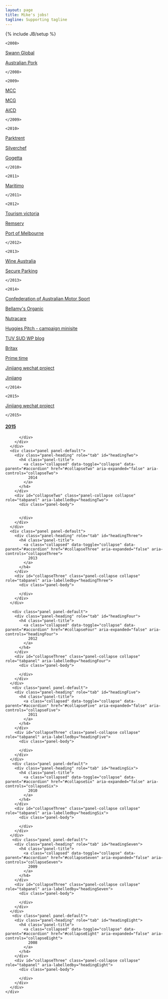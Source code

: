 ```yaml
---
layout: page
title: Mike's jobs!
tagline: Supporting tagline
---
```

{% include JB/setup %}

```<2008>```

[Swann Global](http://www.swannglobal.com/)

[Australian Pork](http://australianpork.com.au/)

```</2008>```


```<2009>```

[MCC](http://mcc.org.au)

[MCG](http://mcg.org.au)

[AICD](http://www.companydirectors.com.au/)

```</2009>```


```<2010>```

[Parktrent](http://parktrent.com.au/)

[Silverchef](http://silverchef.com.au/)

[Gogetta](http://www.gogetta.com.au/)


```</2010>```


```<2011>```

[Maritimo](http://maritimo.com.au/)



```</2011>```


```<2012>```

[Tourism victoria](http://www.visitvictoria.com/)

[Remserv](http://www.remserv.com.au/)

[Port of Melbourne](http://portofmelbourne.com.au/)



```</2012>```


```<2013>```

[Wine Australia](http://www.wineaustralia.com/)

[Secure Parking](http://secureparking.com.au/)


```</2013>```


```<2014>```

[Confederation of Australian Motor Sport](http://www.cams.com.au/)

[Bellamy's Organic](http://bellamysorganic.com.au/)

[Nutracare ](/nutracarelife/build/home-slider-sticky-navbar.html)

[Huggies Pitch - campaign minisite](http://huggies.staging.nextdigital.com/home/)

[TUV SUD WP blog ](http://gcn.tuv-sud.cn/)

[Britax](http://www.britax.cn/)

[Prime time](/primeTime)

[Jinjiang wechat project](/jinjiang/mobileApp/)

[Jinjiang](/jinjiang/carve/html/)

```</2014>```


```<2015>```

[Jinjiang wechat project](/jinjiang/mobileApp/)


```</2015>```


 <div class="panel-group" id="accordion" role="tablist" aria-multiselectable="true">
      <div class="panel panel-default">
        <div class="panel-heading" role="tab" id="headingOne">
          <h4 class="panel-title">
            <a data-toggle="collapse" data-parent="#accordion" href="#collapseOne" aria-expanded="true" aria-controls="collapseOne">
              2015
            </a>
          </h4>
        </div>
        <div id="collapseOne" class="panel-collapse collapse in" role="tabpanel" aria-labelledby="headingOne">
          <div class="panel-body">



          </div>
        </div>
      </div>
      <div class="panel panel-default">
        <div class="panel-heading" role="tab" id="headingTwo">
          <h4 class="panel-title">
            <a class="collapsed" data-toggle="collapse" data-parent="#accordion" href="#collapseTwo" aria-expanded="false" aria-controls="collapseTwo">
              2014
            </a>
          </h4>
        </div>
        <div id="collapseTwo" class="panel-collapse collapse" role="tabpanel" aria-labelledby="headingTwo">
          <div class="panel-body">


          </div>
        </div>
      </div>
      <div class="panel panel-default">
        <div class="panel-heading" role="tab" id="headingThree">
          <h4 class="panel-title">
            <a class="collapsed" data-toggle="collapse" data-parent="#accordion" href="#collapseThree" aria-expanded="false" aria-controls="collapseThree">
              2013
            </a>
          </h4>
        </div>
        <div id="collapseThree" class="panel-collapse collapse" role="tabpanel" aria-labelledby="headingThree">
          <div class="panel-body">

          </div>
        </div>
      </div>

       <div class="panel panel-default">
        <div class="panel-heading" role="tab" id="headingFour">
          <h4 class="panel-title">
            <a class="collapsed" data-toggle="collapse" data-parent="#accordion" href="#collapseFour" aria-expanded="false" aria-controls="headingFour">
              2012
            </a>
          </h4>
        </div>
        <div id="collapseThree" class="panel-collapse collapse" role="tabpanel" aria-labelledby="headingFour">
          <div class="panel-body">

          </div>
        </div>
      </div>
       <div class="panel panel-default">
        <div class="panel-heading" role="tab" id="headingFive">
          <h4 class="panel-title">
            <a class="collapsed" data-toggle="collapse" data-parent="#accordion" href="#collapseFive" aria-expanded="false" aria-controls="collapseFive">
              2011
            </a>
          </h4>
        </div>
        <div id="collapseThree" class="panel-collapse collapse" role="tabpanel" aria-labelledby="headingFive">
          <div class="panel-body">

          </div>
        </div>
      </div>
       <div class="panel panel-default">
        <div class="panel-heading" role="tab" id="headingSix">
          <h4 class="panel-title">
            <a class="collapsed" data-toggle="collapse" data-parent="#accordion" href="#collapseSix" aria-expanded="false" aria-controls="collapseSix">
              2010
            </a>
          </h4>
        </div>
        <div id="collapseThree" class="panel-collapse collapse" role="tabpanel" aria-labelledby="headingSix">
          <div class="panel-body">

          </div>
        </div>
      </div>
       <div class="panel panel-default">
        <div class="panel-heading" role="tab" id="headingSeven">
          <h4 class="panel-title">
            <a class="collapsed" data-toggle="collapse" data-parent="#accordion" href="#collapseSeven" aria-expanded="false" aria-controls="collapseSeven">
              2009
            </a>
          </h4>
        </div>
        <div id="collapseThree" class="panel-collapse collapse" role="tabpanel" aria-labelledby="headingSeven">
          <div class="panel-body">

          </div>
        </div>
      </div>
       <div class="panel panel-default">
        <div class="panel-heading" role="tab" id="headingEight">
          <h4 class="panel-title">
            <a class="collapsed" data-toggle="collapse" data-parent="#accordion" href="#collapseEight" aria-expanded="false" aria-controls="collapseEight">
              2008
            </a>
          </h4>
        </div>
        <div id="collapseThree" class="panel-collapse collapse" role="tabpanel" aria-labelledby="headingEight">
          <div class="panel-body">

          </div>
        </div>
      </div>
    </div>
